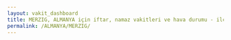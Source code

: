 ```yaml
---
layout: vakit_dashboard
title: MERZIG, ALMANYA için iftar, namaz vakitleri ve hava durumu - ilçe/eyalet seç
permalink: /ALMANYA/MERZIG/
---
```


<script type="text/javascript">
  var GLOBAL_COUNTRY = 'ALMANYA';
  var GLOBAL_CITY = 'MERZIG';
  var GLOBAL_STATE = '';
  var lat = 72;
  var lon = 21;
</script>

